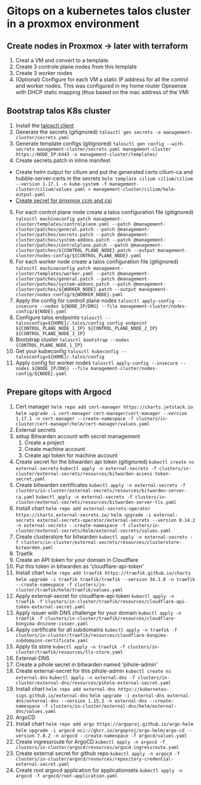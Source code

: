 # Gitops on a kubernetes talos cluster in a proxmox environment

## Create nodes in Proxmox -> later with terraform
1. Creat a VM and convert to a template.
2. Create 3 controle plane nodes from this template 
3. Create 3 worker nodes
4. (Optional) Configure for each VM a static IP address for all the control and worker nodes. This was configured in my home router Opnsense with DHCP static mapping (thus based on the mac address of the VM)

## Bootstrap talos K8s cluster
1. Install the [talosctl client](https://www.talos.dev/v1.9/talos-guides/install/talosctl/)
2. Generate the secrets (gitignored)
```talosctl gen secrets -o management-cluster/secrets.yaml```
3. Generate template configs (gitignored)
```talosctl gen config --with-secrets management-cluster/secrets.yaml management-cluster https://NODE_IP:6443 -o management-cluster/templates/```
4. Create secrets.patch in inline manifest
  - Create helm output for cilium and put the generated certs cilium-ca and hubble-server-certs in the secrets
  ```helm template cilium cilium/cilium --version 1.17.1 -n kube-system -f management-cluster/cilium/values.yaml > management-cluster/cilium/helm-output.yaml``` 
  - [Create secret for proxmox ccm and csi](https://github.com/sergelogvinov/proxmox-csi-plugin/blob/main/docs/install.md#install-the-plugin-by-using-talos-machine-config) 
5. For each control plane node create a talos configuration file (gitignored)
```talosctl machineconfig patch management-cluster/templates/controlplane.yaml --patch @management-cluster/patches/general.patch --patch @management-cluster/patches/secrets.patch --patch @management-cluster/patches/system-addons.patch --patch @management-cluster/patches/controlplane.patch --patch @management-cluster/patches/${CONTROL_PLANE_NODE}.patch --output management-cluster/nodes-config/${CONTROL_PLANE_NODE}.yaml```
6. For each worker node create a talos configuration file (gitignored)
```talosctl machineconfig patch management-cluster/templates/worker.yaml --patch @management-cluster/patches/general.patch --patch @management-cluster/patches/system-addons.patch --patch @management-cluster/patches/${WORKER_NODE}.patch --output management-cluster/nodes-config/${WORKER_NODE}.yaml```
7. Apply the config for controll plane nodes 
```talosctl apply-config --insecure --nodes ${NODE_IP/DNS} --file management-cluster/nodes-config/${NODE}.yaml```
8. Configure talos endpoints
```talosctl --talosconfig=${HOME}/.talos/config config endpoint ${CONTROL_PLANE_NODE_1_IP} ${CONTROL_PLANE_NODE_2_IP} ${CONTROL_PLANE_NODE_3_IP}```
9. Bootstrap cluster
```talosctl bootstrap --nodes {CONTROL_PLANE_NODE_1_IP}```
10. Get your kubeconfig
```talosctl kubeconfig --talosconfig=${HOME}/.talos/config```
11. Apply config for worker nodes
```talosctl apply-config --insecure --nodes ${NODE_IP/DNS} --file management-cluster/nodes-config/${NODE}.yaml```

## Prepare gitops with Argocd 
1. Cert manager
```helm repo add cert-manager https://charts.jetstack.io```
```helm upgrade -i cert-manager cert-manager/cert-manager --version 1.17.1 -n cert-manager --create-namespace -f clusters/in-cluster/cert-manager/helm/cert-manager/values.yaml```
2. External secrets
  1. setup Bitwarden account with secret management
      1. Create a project
      2. Create machine account
      3. Create api token for machine account
  2. Create secret for the bitwarden api token (gitignored)
  ```kubectl create ns external-secrets```
  ```kubectl apply -n external-secrets -f clusters/in-cluster/external-secrets/resources/bitwarden-access-token-secret.yaml```
  3. Create bitwarden certificates
  ```kubectl apply -n external-secrets -f clusters/in-cluster/external-secrets/resources/bitwarden-server-ca.yaml```
  ```kubectl apply -n external-secrets -f clusters/in-cluster/external-secrets/resources/bitwarden-server-tls.yaml```
  4. Install chart
  ```helm repo add external-secrets-operator https://charts.external-secrets.io/```
  ```helm upgrade -i external-secrets external-secrets-operator/external-secrets --version 0.14.2 -n external-secrets --create-namespace -f clusters/in-cluster/external-secrets/helm/external-secrets/values.yaml```
  5. Create clusterstore for bitwarden
  ```kubectl apply -n external-secrets -f clusters/in-cluster/external-secrets/resources/clusterstore-bitwarden.yaml```
3. Traefik
  1. Create an API token for your domain in Cloudflare
  2. Put this token in bitwarden as 'cloudflare-api-token'
  3. Install chart
  ```helm repo add traefik https://traefik.github.io/charts```
  ```helm upgrade -i traefik traefik/traefik --version 34.3.0 -n traefik --create-namespace -f clusters/in-cluster/traefik/helm/traefik/values.yaml```
  4. Apply external-secret for cloudflare-api-token
  ```kubectl apply -n traefik -f clusters/in-cluster/traefik/resources/cloudflare-api-token-external-secret.yaml```
  5. Apply issuer with DNS challenge for your domain
  ```kubectl apply -n traefik -f clusters/in-cluster/traefik/resources/cloudflare-bongima-dnszone-issuer.yaml```
  6. Apply certificate for all subdomains
```kubectl apply -n traefik -f clusters/in-cluster/traefik/resources/cloudflare-bongima-subdomains-certificate.yaml```
  7. Apply tls store
  ```kubectl apply -n traefik -f clusters/in-cluster/traefik/resources/tls-store.yaml```
4. External-DNS
  1. Create a pihole secret in bitwarden named 'pihole-admin'
  2. Create external-secret for this pihole-admin
  ```kubectl create ns external-dns```
  ```kubectl apply -n external-dns -f clusters/in-cluster/external-dns/resources/pihole-external-secret.yaml```
  3. Install chart
  ```helm repo add external-dns https://kubernetes-sigs.github.io/external-dns```
  ```helm upgrade -i external-dns external-dns/external-dns --version 1.15.2 -n external-dns --create-namespace -f clusters/in-cluster/external-dns/helm/external-dns/values.yaml```
5. ArgoCD
  1. Install chart
  ```helm repo add argo https://argoproj.github.io/argo-helm```
  ```helm upgrade -i argocd oci://ghcr.io/argoproj/argo-helm/argo-cd --version 7.8.2 -n argocd --create-namespace -f argocd/values.yaml```
  2. Create ingressroute for ArgoCD
  ```kubectl apply -n argocd -f clusters/in-cluster/argocd/resources/argocd-ingressroute.yaml```
  3. Create external secret for github repo
  ```kubectl apply -n argocd -f clusters/in-cluster/argocd/resources/repository-credential-external-secret.yaml```
  4. Create root argocd application for applicationsets
  ```kubectl apply -n argocd -f argocd/root-application.yaml```
